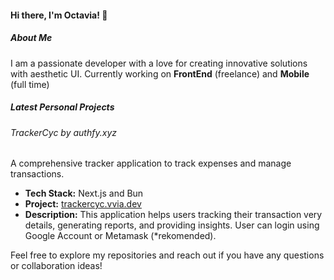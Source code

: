 #### Hi there, I'm Octavia! 👋

##### About Me
I am a passionate developer with a love for creating innovative solutions with aesthetic UI. Currently working on **FrontEnd** (freelance) and **Mobile** (full time)

##### Latest Personal Projects

###### TrackerCyc by authfy.xyz
A comprehensive tracker application to track expenses and manage transactions.

- **Tech Stack:** Next.js and Bun
- **Project:** [trackercyc.vvia.dev](https://trackcyc.vvia.dev/)
- **Description:** This application helps users tracking their transaction very details, generating reports, and providing insights. User can login using Google Account or Metamask (*rekomended).
<!-- - **Repository:** [Transactions Tracker](https://github.com/octavvia/finance-tracker) -->
<!-- ### 2. Personal Blog
A blog platform to share my thoughts on various topics including technology and programming.

- **Tech Stack:** Next.js, MongoDB
- **Repository:** [Personal Blog](https://github.com/octavvia/personal-blog)
- **Description:** A fully-featured blog platform with support for Markdown, commenting, and user authentication.

### 3. Task Manager
A simple task management application to keep track of daily tasks and projects.

- **Tech Stack:** React, Node.js, Express, MongoDB
- **Repository:** [Task Manager](https://github.com/octavvia/task-manager)
- **Description:** A user-friendly task manager with features like task creation, editing, deletion, and prioritization. -->

Feel free to explore my repositories and reach out if you have any questions or collaboration ideas!
